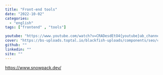 ```yaml
---
title: "Front-end tools"
date: "2022-10-02"
categories:
  - "english"
tags: ["frontend" , "tools"]

youtube: "https://www.youtube.com/watch?v=CRADesdEtO4{youtube}ab_channel=MohammedBesar-%D9%85%D8%AD%D9%85%D8%AF%D8%A8%D9%8A%D8%B5%D8%A7%D8%B1"
cover: "https://bs-uploads.toptal.io/blackfish-uploads/components/seo/content/og_image_file/og_image/777499/op-Ten-Front-End-Design-Rules-For-Developers_Luke-Social-33a3a7c9b759fdaa22973906070f8065.png"
github: ""
linkedin: ""
site: ""
---
```




https://www.snowpack.dev/
